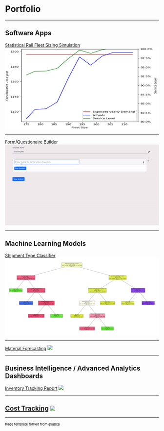 # Portfolio

---

## Software Apps

[Statistical Rail Fleet Sizing Simulation](/rail_fleet_sizing)
<img src="images/Fleet_Size_Sim_Photo.jpg?raw=true"/>

---
[Form/Questionaire Builder](/Questionaire_Builder)
<img src="images/Questionaire Maker Gif.gif?raw=true"/>

---

## Machine Learning Models

[Shipment Type Classifier](/sample_page)
<img src="images/Decision tree classification tree.png?raw=true"/>

---
[Material Forecasting](/pdf/sample_presentation.pdf)
<img src="images/dummy_thumbnail.jpg?raw=true"/>

---
## Business Intelligence / Advanced Analytics Dashboards

[Inventory Tracking Report](/sample_page)
<img src="images/dummy_thumbnail.jpg?raw=true"/>

---
[Cost Tracking](/pdf/sample_presentation.pdf)
<img src="images/dummy_thumbnail.jpg?raw=true"/>
---




---
<p style="font-size:11px">Page template forked from <a href="https://github.com/evanca/quick-portfolio">evanca</a></p>
<!-- Remove above link if you don't want to attibute -->
